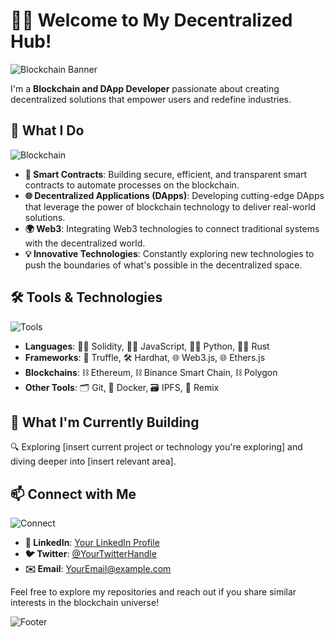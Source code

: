 # 👨‍💻 Welcome to My Decentralized Hub!

![Blockchain Banner](https://www.google.com/imgres?q=blockchain%20banner&imgurl=https%3A%2F%2Fcdn4.vectorstock.com%2Fi%2F1000x1000%2F79%2F68%2Fblock-chain-colored-banner-blockchain-vector-19327968.jpg&imgrefurl=https%3A%2F%2Fwww.vectorstock.com%2Froyalty-free-vector%2Fblock-chain-colored-banner-blockchain-vector-19327968&docid=A287u7AHfnz3rM&tbnid=RrlMJFUhNuBoXM&vet=12ahUKEwiqgtrNk5uIAxUtqZUCHQ9YGmQQM3oECE4QAA..i&w=1000&h=780&hcb=2&ved=2ahUKEwiqgtrNk5uIAxUtqZUCHQ9YGmQQM3oECE4QAA)

I'm a **Blockchain and DApp Developer** passionate about creating decentralized solutions that empower users and redefine industries.

## 🚀 What I Do
![Blockchain](https://your-image-link.com/blockchain-icon.png)
- **🔗 Smart Contracts**: Building secure, efficient, and transparent smart contracts to automate processes on the blockchain. 
- **🌐 Decentralized Applications (DApps)**: Developing cutting-edge DApps that leverage the power of blockchain technology to deliver real-world solutions.
- **🌍 Web3**: Integrating Web3 technologies to connect traditional systems with the decentralized world.
- **💡 Innovative Technologies**: Constantly exploring new technologies to push the boundaries of what's possible in the decentralized space.

## 🛠️ Tools & Technologies
![Tools](https://your-image-link.com/tools-icon.png)
- **Languages**: 🧑‍💻 Solidity, 🧑‍💻 JavaScript, 🧑‍💻 Python, 🧑‍💻 Rust
- **Frameworks**: 🚧 Truffle, 🛠️ Hardhat, 🌐 Web3.js, 🌐 Ethers.js
- **Blockchains**: ⛓️ Ethereum, ⛓️ Binance Smart Chain, ⛓️ Polygon
- **Other Tools**: 🗂️ Git, 🐳 Docker, 🗃️ IPFS, 🔧 Remix

## 🌱 What I'm Currently Building
🔍 Exploring [insert current project or technology you're exploring] and diving deeper into [insert relevant area].

## 📫 Connect with Me
![Connect](https://your-image-link.com/connect-icon.png)
- **🔗 LinkedIn**: [Your LinkedIn Profile](#)
- **🐦 Twitter**: [@YourTwitterHandle](#)
- **✉️ Email**: [YourEmail@example.com](mailto:YourEmail@example.com)

Feel free to explore my repositories and reach out if you share similar interests in the blockchain universe!

![Footer](https://your-image-link.com/footer-image.png)


<!--
**xampe11/xampe11** is a ✨ _special_ ✨ repository because its `README.md` (this file) appears on your GitHub profile.

Here are some ideas to get you started:

- 🔭 I’m currently working on ...
- 🌱 I’m currently learning ...
- 👯 I’m looking to collaborate on ...
- 🤔 I’m looking for help with ...
- 💬 Ask me about ...
- 📫 How to reach me: ...
- 😄 Pronouns: ...
- ⚡ Fun fact: ...
-->
